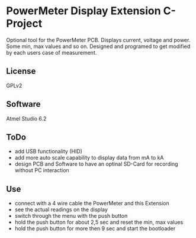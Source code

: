 PowerMeter Display Extension C-Project
==============

Optional tool for the PowerMeter PCB. Displays current, voltage and power. Some min, max values and so on.
Designed and programed to get modified by each users case of measurement.

License
--------------
GPLv2

Software
--------------
Atmel Studio 6.2

ToDo
--------------
- add USB functionality (HID)
- add more auto scale capability to display data from mA to kA
- design PCB and Software to have an optinal SD-Card for recording without PC interaction

Use
--------------
- connect with a 4 wire cable the PowerMeter and this Extension
- see the actual readings on the display
- switch through the menu with the push button
- hold the push button for about 2,5 sec and reset the min, max values
- hold the push button for more then 9 sec and start the bootloader